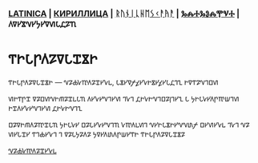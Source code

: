 ### [LATINICA](../Latn/Gosudarstvo.md) | [КИРИЛЛИЦА](../Cyrl/Государство.md) | [ᚱᚢᚾᛁᚳᚺᛖᛊᚲᚨᚤᚨ](../Runr/ᚷᛟᛊᚢᛞᚨᚱᛊᛏᚡᛟ.md) | [ⰃⰎⰀⰃⰑⰎⰉⰜⰀ](../Glag/Ⰳⱁⱄⱆⰴⰰⱃⱄⱅⰲⱁ.md) | 𐍓𐍠𐍔𐍮𐍝𐍔𐍟𐍔𐍠𐍜𐍡𐍚𐍐𐍴

# 𐍒𐍞𐍡𐍣𐍓𐍐𐍠𐍡𐍢𐍮𐍞

𐍒𐍞𐍡𐍣𐍓𐍐𐍠𐍡𐍢𐍮𐍞 — 𐍝𐍐𐍑𐍛𐍳𐍓𐍐𐍢𐍔𐍛𐍰, 𐍡𐍮𐍔𐍠𐍬𐍤𐍔𐍛𐍞𐍮𐍔𐍤𐍔𐍡𐍚𐍙𐍧 𐍞𐍠𐍒𐍐𐍝𐍙𐍗𐍜



𐍜𐍞𐍒𐍣𐍢 𐍠𐍐𐍗𐍜𐍝𐍞𐍕𐍐𐍢𐍰𐍡𐍴 𐍓𐍔𐍛𐍔𐍝𐍙𐍔𐍜 𐍙𐍛𐍙 𐍚𐍞𐍛𐍞𐍝𐍙𐍗𐍐𐍭𐍙𐍔𐍧 𐍡 𐍟𐍞𐍡𐍛𐍔𐍓𐍣𐍳𐍦𐍙𐍜 𐍞𐍢𐍓𐍔𐍛𐍔𐍝𐍙𐍔𐍜 𐍚𐍞𐍛𐍞𐍝𐍙𐍧

𐍗𐍐𐍠𐍞𐍕𐍓𐍐𐍳𐍢𐍡𐍴 𐍟𐍞𐍡𐍛𐍔 𐍗𐍐𐍡𐍔𐍛𐍔𐍝𐍙𐍴 𐍛𐍳𐍓𐍰𐍜𐍙 𐍝𐍔𐍞𐍡𐍮𐍞𐍔𐍝𐍝𐍨𐍬 𐍗𐍔𐍜𐍔𐍛𐍰 𐍙𐍛𐍙 𐍝𐍐 𐍜𐍔𐍡𐍢𐍔 𐍒𐍙𐍑𐍔𐍛𐍙 𐍙 𐍠𐍐𐍡𐍟𐍐𐍓𐍐 𐍟𐍠𐍔𐍓𐍨𐍓𐍣𐍦𐍔𐍒𐍞 𐍒𐍞𐍡𐍣𐍓𐍐𐍠𐍡𐍢𐍮𐍐

[𐍝𐍐𐍑𐍛𐍳𐍓𐍐𐍢𐍔𐍛𐍰](𐍝𐍐𐍑𐍛𐍳𐍓𐍐𐍢𐍔𐍛𐍰.𐍜𐍓)
